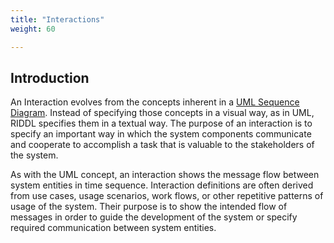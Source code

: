 ```yaml
---
title: "Interactions"
weight: 60

---
```


## Introduction
An Interaction evolves from the concepts inherent in a
[UML Sequence Diagram](https://en.wikipedia.org/wiki/Sequence_diagram).
Instead of specifying those concepts in a visual way, as in UML, RIDDL 
specifies them in a textual way. The purpose of an interaction is to specify
an important way in which the system components communicate and cooperate to
accomplish a task that is valuable to the stakeholders of the system. 

As with the UML concept, an interaction shows the message flow between system
entities in time sequence. Interaction definitions are often derived from 
use cases, usage scenarios, work flows, or other repetitive patterns of usage
of the system. Their purpose is to show the intended flow of messages in order
to guide the development of the system or specify required communication between
system entities. 
